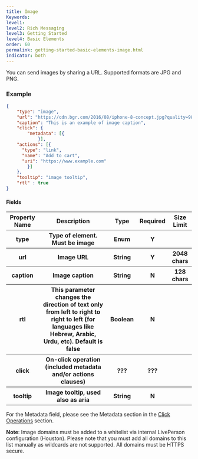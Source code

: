 ```yaml
---
title: Image
Keywords:
level1:
level2: Rich Messaging
level3: Getting Started
level4: Basic Elements
order: 60
permalink: getting-started-basic-elements-image.html
indicator: both
---
```


You can send images by sharing a URL. Supported formats are JPG and PNG.

### Example

```json
{
	"type": "image",
	"url": "https://cdn.bgr.com/2016/08/iphone-8-concept.jpg?quality=98&strip=all",
	"caption": "This is an example of image caption",
	"click": {
		"metadata": [{
	        }],
    "actions": [{
      "type": "link",
      "name": "Add to cart",
      "uri": "https://www.example.com"
		}]
	},
	"tooltip": "image tooltip",
	"rtl" : true
}
```

#### Fields

<table>
<thead>
  <tr>
    <th>Property Name</th>
    <th>Description</th>
    <th>Type</th>
    <th>Required</th>
    <th>Size Limit</th>
  </tr>
	</thead>
	<tbody>
  <tr>
    <th>type</th>
    <th>Type of element. Must be image</th>
    <th>Enum</th>
    <th>Y</th>
    <th></th>
  </tr>
  <tr>
    <th>url</th>
    <th>Image URL</th>
    <th>String</th>
    <th>Y</th>
    <th>2048 chars</th>
  </tr>
  <tr>
    <th>caption</th>
    <th>Image caption</th>
    <th>String</th>
    <th>N</th>
    <th>128 chars</th>
  </tr>
  <tr>
    <th>rtl</th>
    <th>This parameter changes the direction of text only from left to right to right to left (for languages like Hebrew, Arabic, Urdu, etc). Default is false</th>
    <th>Boolean</th>
    <th>N</th>
    <th></th>
  </tr>
  <tr>
    <th>click</th>
    <th>On-click operation (included metadata and/or actions clauses)</th>
    <th>???</th>
    <th>???</th>
    <th></th>
  </tr>
  <tr>
    <th>tooltip</th>
    <th>Image tooltip, used also as aria</th>
    <th>String</th>
    <th>N</th>
    <th></th>
  </tr>
	</tbody>
</table>


For the Metadata field, please see the Metadata section in the [Click Operations](https://developers.liveperson.com/rich-messaging-click-ops.html) section.

**Note**: Image domains must be added to a whitelist via internal LivePerson configuration (Houston). Please note that you must add all domains to this list manually as wildcards are not supported. All domains must be HTTPS secure.
